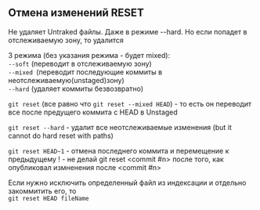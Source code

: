 ## Отмена изменений RESET

Не удаляет Untraked файлы. Даже в режиме --hard. Но если попадет в отслеживаемую зону, то удалится  

3 режима (без указания режима - будет mixed):  
`--soft` (переводит в отслеживаемую зону)  
`--mixed `(переводит последующие коммиты в неотслеживаемую(unstaged)зону)  
`--hard` (удаляет коммиты безвозвратно)

`git reset` (все равно что `git reset --mixed HEAD`) - то есть он переводит все после предущего коммита с HEAD в Unstaged

`git reset --hard` - удалит все неотслеживаемые изменения (but it cannot do hard reset with paths)

`git reset HEAD~1` - отмена последнего коммита и перемещение к предыдущему
! - не делай git reset <commit #n> после того, как опубликовал измненения после <commit #n>

Если нужно исключить определенный файл из индексации и отдельно закоммитить его, то  
`git reset HEAD fileName`